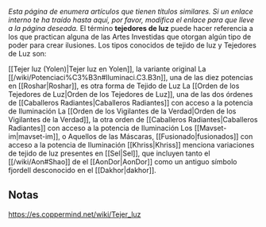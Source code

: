 *Esta página de  enumera artículos que tienen títulos similares.  Si un enlace interno te ha traído hasta aquí, por favor, modifica el enlace para que lleve a la página deseada.*
El término **tejedores de luz** puede hacer referencia a los que practican alguna de las Artes Investidas que otorgan algún tipo de poder para crear ilusiones. Los tipos conocidos de tejido de luz y Tejedores de Luz son:

[[Tejer luz (Yolen)\|Tejer luz en Yolen]], la variante original
La [[/wiki/Potenciaci%C3%B3n#Iluminaci.C3.B3n]], una de las diez potencias en [[Roshar\|Roshar]], es otra forma de Tejido de Luz
La [[Orden de los Tejedores de Luz\|Orden de los Tejedores de Luz]], una de las dos órdenes de [[Caballeros Radiantes\|Caballeros Radiantes]] con acceso a la potencia de Iluminación
La [[Orden de los Vigilantes de la Verdad\|Orden de los Vigilantes de la Verdad]], la otra orden de [[Caballeros Radiantes\|Caballeros Radiantes]] con acceso a la potencia de Iluminación
Los [[Mavset-im\|mavset-im]], o Aquellos de las Máscaras, [[Fusionado\|fusionados]] con acceso a la potencia de Iluminación
[[Khriss\|Khriss]] menciona variaciones de tejido de luz presentes en [[Sel\|Sel]], que incluyen tanto el [[/wiki/Aon#Shao]] de el [[AonDor\|AonDor]] como un antiguo símbolo fjordell desconocido en el [[Dakhor\|dakhor]].
## Notas



https://es.coppermind.net/wiki/Tejer_luz